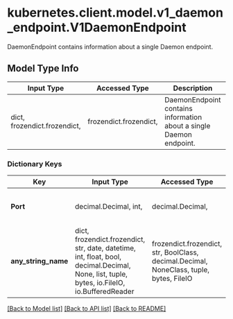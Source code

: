 # kubernetes.client.model.v1_daemon_endpoint.V1DaemonEndpoint

DaemonEndpoint contains information about a single Daemon endpoint.

## Model Type Info
Input Type | Accessed Type | Description | Notes
------------ | ------------- | ------------- | -------------
dict, frozendict.frozendict,  | frozendict.frozendict,  | DaemonEndpoint contains information about a single Daemon endpoint. | 

### Dictionary Keys
Key | Input Type | Accessed Type | Description | Notes
------------ | ------------- | ------------- | ------------- | -------------
**Port** | decimal.Decimal, int,  | decimal.Decimal,  | Port number of the given endpoint. | value must be a 32 bit integer
**any_string_name** | dict, frozendict.frozendict, str, date, datetime, int, float, bool, decimal.Decimal, None, list, tuple, bytes, io.FileIO, io.BufferedReader | frozendict.frozendict, str, BoolClass, decimal.Decimal, NoneClass, tuple, bytes, FileIO | any string name can be used but the value must be the correct type | [optional]

[[Back to Model list]](../../README.md#documentation-for-models) [[Back to API list]](../../README.md#documentation-for-api-endpoints) [[Back to README]](../../README.md)

